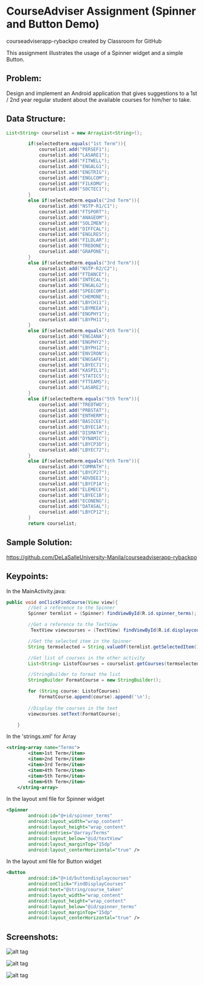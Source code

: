 # CourseAdviser Assignment (Spinner and Button Demo)
courseadviserapp-rybackpo created by Classroom for GitHub

This assignment illustrates the usage of a Spinner widget and a simple Button.

## Problem:

Design and implement an Android application that gives suggestions to a 1st / 2nd year regular student about the available courses for him/her to take.

## Data Structure:
```Java
List<String> courselist = new ArrayList<String>();

        if(selectedterm.equals("1st Term")){
            courselist.add("PERSEF1");
            courselist.add("LASARE1");
            courselist.add("FITWELL");
            courselist.add("ENGALG1");
            courselist.add("ENGTRIG");
            courselist.add("ENGLCOM");
            courselist.add("FILKOMU");
            courselist.add("SOCTEC1");
        }
        else if(selectedterm.equals("2nd Term")){
            courselist.add("NSTP-R1/C1");
            courselist.add("FTSPORT");
            courselist.add("ANAGEOM");
            courselist.add("SOLIMEN");
            courselist.add("DIFFCAL");
            courselist.add("ENGLRES");
            courselist.add("FILDLAR");
            courselist.add("TREDONE");
            courselist.add("GRAPONE");
        }
        else if(selectedterm.equals("3rd Term")){
            courselist.add("NSTP-R2/C2");
            courselist.add("FTDANCE");
            courselist.add("INTECAL");
            courselist.add("ENGALG2");
            courselist.add("SPEECOM");
            courselist.add("CHEMONE");
            courselist.add("LBYCH11");
            courselist.add("LBYMEEA");
            courselist.add("ENGPHY1");
            courselist.add("LBYPH11");
        }
        else if(selectedterm.equals("4th Term")){
            courselist.add("ENGIANA");
            courselist.add("ENGPHY2");
            courselist.add("LBYPH12");
            courselist.add("ENVIRON");
            courselist.add("ENGSAFE");
            courselist.add("LBYEC71");
            courselist.add("KASPIL1");
            courselist.add("STATICS");
            courselist.add("FTTEAMS");
            courselist.add("LASARE2");
        }
        else if(selectedterm.equals("5th Term")){
            courselist.add("TREDTWO");
            courselist.add("PRBSTAT");
            courselist.add("ENTHERM");
            courselist.add("BASICEE");
            courselist.add("LBYEC1A");
            courselist.add("DISMATH");
            courselist.add("DYNAMIC");
            courselist.add("LBYCP3D");
            courselist.add("LBYEC72");
        }
        else if(selectedterm.equals("6th Term")){
            courselist.add("COMMATH");
            courselist.add("LBYCP27");
            courselist.add("ADVDEE1");
            courselist.add("LBYCP1A");
            courselist.add("ELEMECE");
            courselist.add("LBYEC1B");
            courselist.add("ECONENG");
            courselist.add("DATASAL");
            courselist.add("LBYCP12");
        }
        return courselist;
```

## Sample Solution:

https://github.com/DeLaSalleUniversity-Manila/courseadviserapp-rybackpo

## Keypoints:

In the MainActivity.java:

```Java
public void onClickFindCourse(View view){
        //Get a reference to the Spinner
        Spinner termlist = (Spinner) findViewById(R.id.spinner_terms);

        //Get a reference to the TextView
         TextView viewcourses = (TextView) findViewById(R.id.displaycourses);

        //Get the selected item in the Spinner
        String termselected = String.valueOf(termlist.getSelectedItem());

        //Get list of courses in the other activity
        List<String> ListofCourses = courselist.getCourses(termselected);

        //StringBuilder to format the list
        StringBuilder FormatCourse = new StringBuilder();

        for (String course: ListofCourses)
            FormatCourse.append(course).append('\n');
        
        //Display the courses in the text
        viewcourses.setText(FormatCourse);

    }
```

In the 'strings.xml' for Array

```xml
<string-array name="Terms">
        <item>1st Term</item>
        <item>2nd Term</item>
        <item>3rd Term</item>
        <item>4th Term</item>
        <item>5th Term</item>
        <item>6th Term</item>
    </string-array>
```

In the layout xml file for Spinner widget

```xml
<Spinner
        android:id="@+id/spinner_terms"
        android:layout_width="wrap_content"
        android:layout_height="wrap_content"
        android:entries="@array/Terms"
        android:layout_below="@id/textView"
        android:layout_marginTop="15dp"
        android:layout_centerHorizontal="true" />
```

In the layout xml file for Button widget

```xml
<Button
        android:id="@+id/buttondisplaycourses"
        android:onClick="FindDisplayCourses"
        android:text="@string/course_taken"
        android:layout_width="wrap_content"
        android:layout_height="wrap_content"
        android:layout_below="@id/spinner_terms"
        android:layout_marginTop="15dp"
        android:layout_centerHorizontal="true" />
```

## Screenshots:

![alt tag](https://github.com/DeLaSalleUniversity-Manila/CourseAdviser/blob/master/device-2015-09-26-215349.png)

![alt tag](https://github.com/DeLaSalleUniversity-Manila/CourseAdviser/blob/master/device-2015-09-26-215432.png)

![alt tag](https://github.com/DeLaSalleUniversity-Manila/CourseAdviser/blob/master/device-2015-09-26-215506.png)
